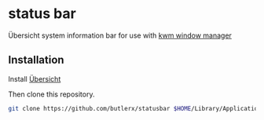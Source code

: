 # status bar


Übersicht system information bar for use with [kwm window manager](https://github.com/koekeishiya/kwm)

## Installation

Install [Übersicht](http://tracesof.net/uebersicht/)

Then clone this repository.

```bash
git clone https://github.com/butlerx/statusbar $HOME/Library/Application\ Support/Übersicht/widgets/nerdbar.widget
```
